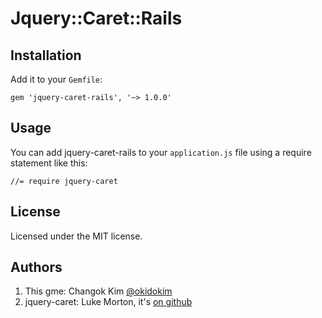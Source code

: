 # Jquery::Caret::Rails

## Installation

Add it to your `Gemfile`:
```
gem 'jquery-caret-rails', '~> 1.0.0'
```

## Usage

You can add jquery-caret-rails to your `application.js` file using a require statement like this:

```
//= require jquery-caret
```

## License

Licensed under the MIT license.

## Authors
1. This gme: Changok Kim [@okidokim](http://twitter.com/okidokim)
2. jquery-caret: Luke Morton, it's [on github](https://github.com/DrPheltRight/jquery-caret)
